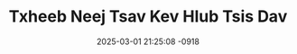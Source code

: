 ---
layout: movie-video-data
date: 2025-03-01 21:25:08 -0918
categories: movie

# Site Attributes
title: "Txheeb Neej Tsav Kev Hlub Tsis Dav"
permalink: "/movie/Txheeb_Neej_Tsav_Kev_Hlub_Tsis_Dav"

# Movie Attributes
synopsis: ""
producer: "KYCT Video"
director: ""
writer: ""
video_link: ""
genre: "Romance"
year: "2003"
release_type: "VHS"
storage: "Center for Hmong Studies"
thumbnail: "/assets/images/movie_thumbnails/Txheeb Neej Tsav Kev Hlub Tsis Dav.jpeg"
publishing_company: "KYCT Video"

# Sequels + Parts
base_movie: ""
total_parts: 
sequel: ""

# Movie Cast
cast:
- name: "Tshuaj Thoj"
- name: "Paj Vwj"
- name: "Hnub Yaj"
---